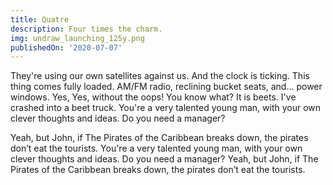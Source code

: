 ```yaml
---
title: Quatre
description: Four times the charm.
img: undraw_launching_125y.png
publishedOn: '2020-07-07'
---
```

They're using our own satellites against us. And the clock is ticking. This thing comes fully loaded. AM/FM radio, reclining bucket seats, and... power windows. Yes, Yes, without the oops! You know what? It is beets. I've crashed into a beet truck. You're a very talented young man, with your own clever thoughts and ideas. Do you need a manager?

Yeah, but John, if The Pirates of the Caribbean breaks down, the pirates don’t eat the tourists. You're a very talented young man, with your own clever thoughts and ideas. Do you need a manager? Yeah, but John, if The Pirates of the Caribbean breaks down, the pirates don’t eat the tourists.
